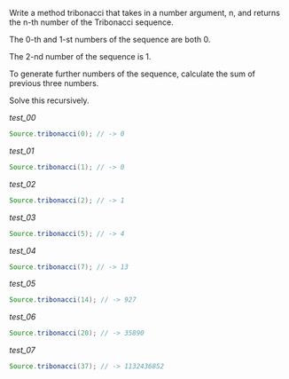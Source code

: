 Write a method tribonacci that takes in a number argument, n, and returns the n-th number of the Tribonacci sequence.

The 0-th and 1-st numbers of the sequence are both 0.

The 2-nd number of the sequence is 1.

To generate further numbers of the sequence, calculate the sum of previous three numbers.

Solve this recursively.

_test_00_

```java
Source.tribonacci(0); // -> 0
```

_test_01_

```java
Source.tribonacci(1); // -> 0
```

_test_02_

```java
Source.tribonacci(2); // -> 1
```

_test_03_

```java
Source.tribonacci(5); // -> 4
```

_test_04_

```java
Source.tribonacci(7); // -> 13
```

_test_05_

```java
Source.tribonacci(14); // -> 927
```

_test_06_

```java
Source.tribonacci(20); // -> 35890
```

_test_07_

```java
Source.tribonacci(37); // -> 1132436852
```
